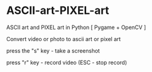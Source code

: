 # ASCII-art-PIXEL-art
ASCII art and PIXEL art in Python [ Pygame + OpenCV ]

Convert video or photo to asсii art or pixel art

press the "s" key - take a screenshot

press "r" key - record video (ESC - stop record)


